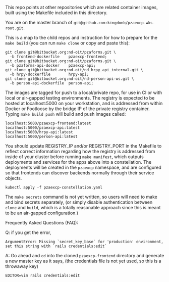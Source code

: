 This repo points at other repositories which are related container images, built using the Makefile included in this directory.

You are on the master branch of `git@github.com:kingdonb/pzaexcp-wks-root.git`.

This is a map to the child repos and instruction for how to prepare for the `make build` (you can run `make clone` or copy and paste this):

```
git clone git@bitbucket.org:nd-oit/pzaforms.git \
  -b frontend-dockerfile    pzaexcp-frontend;
git clone git@bitbucket.org:nd-oit/pzaforms.git \
  -b pzaforms-api-docker    pzaexcp-api;
git clone git@bitbucket.org:nd-oit/nd_hrpy_api_internal.git \
  -b hrpy-dockerfile        hrpy-api;
git clone git@bitbucket.org:nd-oit/nd-person-api-ws.git \
  -b person-api-dockerfile  person-api;

```

The images are tagged for push to a local/private repo, for use in CI or with local or air-gapped testing environments.  The registry is expected to be hosted at localhost:5000 on your workstation, and is addressed from within Docker or Footloose by the bridge IP of the private registry container. Typing `make build push` will build and push images called:

```
localhost:5000/pzaexcp-frontend:latest
localhost:5000/pzaexcp-api:latest
localhost:5000/hrpy-api:latest
localhost:5000/person-api:latest
```

You should update REGISTRY_IP and/or REGISTRY_PORT in the Makefile to reflect correct information regarding how the registry is addressed from inside of your cluster before running `make manifest`, which outputs deployments and services for the apps above into a constellation. The deployments will be created in the `pzaexcp` namespace, and are configured so that frontends can discover backends normally through their service objects.

```
kubectl apply -f pzaexcp-constellation.yaml
```

The `make secrets` command is not yet written, so users will need to make and bind secrets separately, (or simply disable authentication between `clone` and `build`, which is a totally reasonable approach since this is meant to be an air-gapped configuration.)

Frequently Asked Questions (FAQ):

Q: if you get the error,

```
ArgumentError: Missing `secret_key_base` for 'production' environment, set this string with `rails credentials:edit`
```

A: Go ahead and `cd` into the cloned `pzaexcp-frontend` directory and generate a new master key as it says, (the credentials file is not yet used, so this is a throwaway key)

```
EDITOR=vim rails credentials:edit
```
